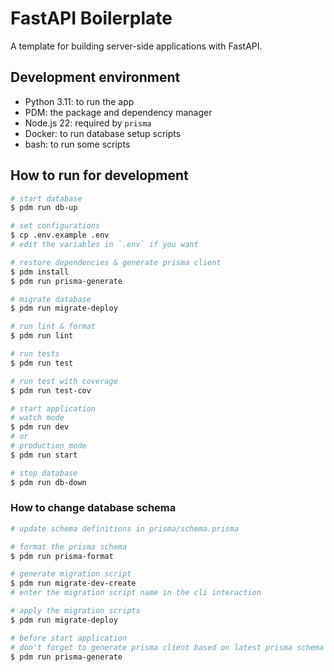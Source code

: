 # FastAPI Boilerplate

A template for building server-side applications with FastAPI.

## Development environment

* Python 3.11: to run the app
* PDM: the package and dependency manager
* Node.js 22: required by `prisma`
* Docker: to run database setup scripts
* bash: to run some scripts

## How to run for development

```bash
# start database
$ pdm run db-up

# set configurations
$ cp .env.example .env
# edit the variables in `.env` if you want

# restore dependencies & generate prisma client
$ pdm install
$ pdm run prisma-generate

# migrate database
$ pdm run migrate-deploy

# run lint & format
$ pdm run lint

# run tests
$ pdm run test

# run test with coverage
$ pdm run test-cov

# start application
# watch mode
$ pdm run dev
# or
# production mode
$ pdm run start

# stop database
$ pdm run db-down
```

### How to change database schema

```bash
# update schema definitions in prisma/schema.prisma

# format the prisma schema
$ pdm run prisma-format

# generate migration script
$ pdm run migrate-dev-create
# enter the migration script name in the cli interaction

# apply the migration scripts
$ pdm run migrate-deploy

# before start application
# don't forget to generate prisma client based on latest prisma schema
$ pdm run prisma-generate
```
